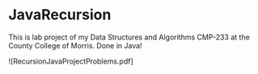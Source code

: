 # JavaRecursion
This is lab project of my Data Structures and Algorithms CMP-233 at the County College of Morris. Done in Java!


![RecursionJavaProjectProblems.pdf]
